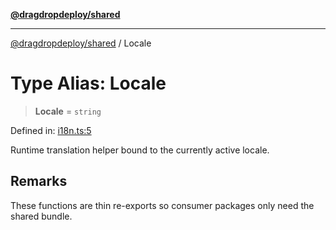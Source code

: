 [**@dragdropdeploy/shared**](../README.md)

***

[@dragdropdeploy/shared](../README.md) / Locale

# Type Alias: Locale

> **Locale** = `string`

Defined in: [i18n.ts:5](https://github.com/TomKonig/DragDropDeploy/blob/34bfcba72927c691f3e74d05ff86899c58e78bdc/shared/src/i18n.ts#L5)

Runtime translation helper bound to the currently active locale.

## Remarks

These functions are thin re-exports so consumer packages only need the shared bundle.
